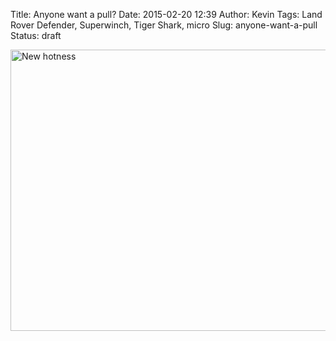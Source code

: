 Title: Anyone want a pull?
Date: 2015-02-20 12:39
Author: Kevin
Tags: Land Rover Defender, Superwinch, Tiger Shark, micro
Slug: anyone-want-a-pull
Status: draft

<a data-flickr-embed="true" href="https://www.flickr.com/photos/Kevinisageek/23050518549/in/album-72157661675379332/" title="New hotness"><img src="https://farm1.staticflickr.com/732/23050518549_f0bb2779f6_c.jpg" width="800" height="450" alt="New hotness" /></a>
